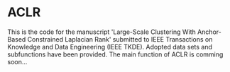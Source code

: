 # ACLR
This is the code for the manuscript 'Large-Scale Clustering With Anchor-Based Constrained Laplacian Rank' submitted to IEEE Transactions on Knowledge and Data Engineering (IEEE TKDE).
Adopted data sets and subfunctions have been provided. The main function of ACLR is comming soon...
